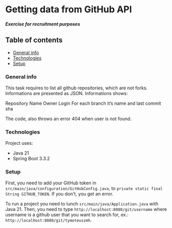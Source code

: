 # Getting data from GitHub API

##### Exercise for recruitment purposes


## Table of contents
* [General info](#general-info)
* [Technologies](#technologies)
* [Setup](#setup)


### General info
This task requires to list all github repositories, which are not forks. Informations are presented as JSON. Informations shows:

Repository Name
Owner Login
For each branch it’s name and last commit sha

The code, also throws an error 404 when user is not found.


### Technologies
Project uses:
 * Java 21
 * Spring Boot 3.3.2


### Setup
First, you need to add your GitHub token in ```src/main/java/configuration/GitHubConfig.java```, to ```private static final String GITHUB_TOKEN```. If you don't, you get an error.

To run a project you need to lunch ```src/main/java/Application.java``` with Java 21.
Then, you need to type ```http://localhost:8080/git/username``` where username is a github user that you want to search for, ex.: ```http://localhost:8080/git/tymoteuszmh```.
